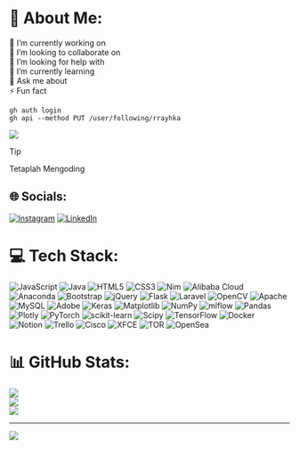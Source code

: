 # 💫 About Me:
🔭 I’m currently working on<br>👯 I’m looking to collaborate on<br>🤝 I’m looking for help with<br>🌱 I’m currently learning<br>💬 Ask me about<br>⚡ Fun fact


```
gh auth login
gh api --method PUT /user/following/rrayhka
```

![](https://github-readme-activity-graph.vercel.app/graph?username=rrayhka&theme=dracula&hide_border=true)

> [!TIP]
> Tetaplah Mengoding

## 🌐 Socials:
[![Instagram](https://img.shields.io/badge/Instagram-%23E4405F.svg?logo=Instagram&logoColor=white)](https://instagram.com/habkhyar) [![LinkedIn](https://img.shields.io/badge/LinkedIn-%230077B5.svg?logo=linkedin&logoColor=white)](https://linkedin.com/in/habkhyar) 

# 💻 Tech Stack:
![JavaScript](https://img.shields.io/badge/javascript-%23323330.svg?style=flat-square&logo=javascript&logoColor=%23F7DF1E) ![Java](https://img.shields.io/badge/java-%23ED8B00.svg?style=flat-square&logo=openjdk&logoColor=white) ![HTML5](https://img.shields.io/badge/html5-%23E34F26.svg?style=flat-square&logo=html5&logoColor=white) ![CSS3](https://img.shields.io/badge/css3-%231572B6.svg?style=flat-square&logo=css3&logoColor=white) ![Nim](https://img.shields.io/badge/nim-%23FFE953.svg?style=flat-square&logo=nim&logoColor=white) ![Alibaba Cloud](https://img.shields.io/badge/AlibabaCloud-%23FF6701.svg?style=flat-square&logo=alibabacloud&logoColor=white) ![Anaconda](https://img.shields.io/badge/Anaconda-%2344A833.svg?style=flat-square&logo=anaconda&logoColor=white) ![Bootstrap](https://img.shields.io/badge/bootstrap-%238511FA.svg?style=flat-square&logo=bootstrap&logoColor=white) ![jQuery](https://img.shields.io/badge/jquery-%230769AD.svg?style=flat-square&logo=jquery&logoColor=white) ![Flask](https://img.shields.io/badge/flask-%23000.svg?style=flat-square&logo=flask&logoColor=white) ![Laravel](https://img.shields.io/badge/laravel-%23FF2D20.svg?style=flat-square&logo=laravel&logoColor=white) ![OpenCV](https://img.shields.io/badge/opencv-%23white.svg?style=flat-square&logo=opencv&logoColor=white) ![Apache](https://img.shields.io/badge/apache-%23D42029.svg?style=flat-square&logo=apache&logoColor=white) ![MySQL](https://img.shields.io/badge/mysql-%2300000f.svg?style=flat-square&logo=mysql&logoColor=white) ![Adobe](https://img.shields.io/badge/adobe-%23FF0000.svg?style=flat-square&logo=adobe&logoColor=white) ![Keras](https://img.shields.io/badge/Keras-%23D00000.svg?style=flat-square&logo=Keras&logoColor=white) ![Matplotlib](https://img.shields.io/badge/Matplotlib-%23ffffff.svg?style=flat-square&logo=Matplotlib&logoColor=black) ![NumPy](https://img.shields.io/badge/numpy-%23013243.svg?style=flat-square&logo=numpy&logoColor=white) ![mlflow](https://img.shields.io/badge/mlflow-%23d9ead3.svg?style=flat-square&logo=numpy&logoColor=blue) ![Pandas](https://img.shields.io/badge/pandas-%23150458.svg?style=flat-square&logo=pandas&logoColor=white) ![Plotly](https://img.shields.io/badge/Plotly-%233F4F75.svg?style=flat-square&logo=plotly&logoColor=white) ![PyTorch](https://img.shields.io/badge/PyTorch-%23EE4C2C.svg?style=flat-square&logo=PyTorch&logoColor=white) ![scikit-learn](https://img.shields.io/badge/scikit--learn-%23F7931E.svg?style=flat-square&logo=scikit-learn&logoColor=white) ![Scipy](https://img.shields.io/badge/SciPy-%230C55A5.svg?style=flat-square&logo=scipy&logoColor=%white) ![TensorFlow](https://img.shields.io/badge/TensorFlow-%23FF6F00.svg?style=flat-square&logo=TensorFlow&logoColor=white) ![Docker](https://img.shields.io/badge/docker-%230db7ed.svg?style=flat-square&logo=docker&logoColor=white) ![Notion](https://img.shields.io/badge/Notion-%23000000.svg?style=flat-square&logo=notion&logoColor=white) ![Trello](https://img.shields.io/badge/Trello-%23026AA7.svg?style=flat-square&logo=Trello&logoColor=white) ![Cisco](https://img.shields.io/badge/cisco-%23049fd9.svg?style=flat-square&logo=cisco&logoColor=black) ![XFCE](https://img.shields.io/badge/XFCE-%232284F2.svg?style=flat-square&logo=xfce&logoColor=white) ![TOR](https://img.shields.io/badge/tor-%237E4798.svg?style=flat-square&logo=tor-project&logoColor=white) ![OpenSea](https://img.shields.io/badge/OpenSea-%232081E2.svg?style=flat-square&logo=opensea&logoColor=white)
# 📊 GitHub Stats:
![](https://github-readme-stats.vercel.app/api?username=rrayhka&theme=dark&hide_border=false&include_all_commits=true)<br/>
![](https://github-readme-streak-stats.herokuapp.com/?user=rrayhka&theme=dark&hide_border=false)<br/>
![](https://github-readme-stats.vercel.app/api/top-langs/?username=rrayhka&theme=dark&hide_border=false&include_all_commits=true&count_private=false&layout=compact)

---
[![](https://visitcount.itsvg.in/api?id=rrayhka&icon=0&color=0)](https://visitcount.itsvg.in)

<!-- Proudly created with GPRM ( https://gprm.itsvg.in ) -->
